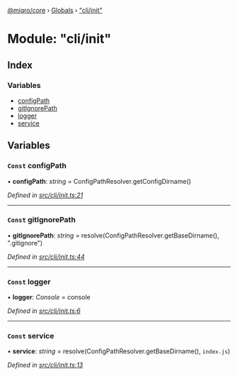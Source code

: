 [@miqro/core](../README.md) › [Globals](../globals.md) › ["cli/init"](_cli_init_.md)

# Module: "cli/init"

## Index

### Variables

* [configPath](_cli_init_.md#const-configpath)
* [gitIgnorePath](_cli_init_.md#const-gitignorepath)
* [logger](_cli_init_.md#const-logger)
* [service](_cli_init_.md#const-service)

## Variables

### `Const` configPath

• **configPath**: *string* = ConfigPathResolver.getConfigDirname()

*Defined in [src/cli/init.ts:21](https://github.com/claukers/miqro-core/blob/f2fd61b/src/cli/init.ts#L21)*

___

### `Const` gitIgnorePath

• **gitIgnorePath**: *string* = resolve(ConfigPathResolver.getBaseDirname(), ".gitignore")

*Defined in [src/cli/init.ts:44](https://github.com/claukers/miqro-core/blob/f2fd61b/src/cli/init.ts#L44)*

___

### `Const` logger

• **logger**: *Console* = console

*Defined in [src/cli/init.ts:6](https://github.com/claukers/miqro-core/blob/f2fd61b/src/cli/init.ts#L6)*

___

### `Const` service

• **service**: *string* = resolve(ConfigPathResolver.getBaseDirname(), `index.js`)

*Defined in [src/cli/init.ts:13](https://github.com/claukers/miqro-core/blob/f2fd61b/src/cli/init.ts#L13)*
